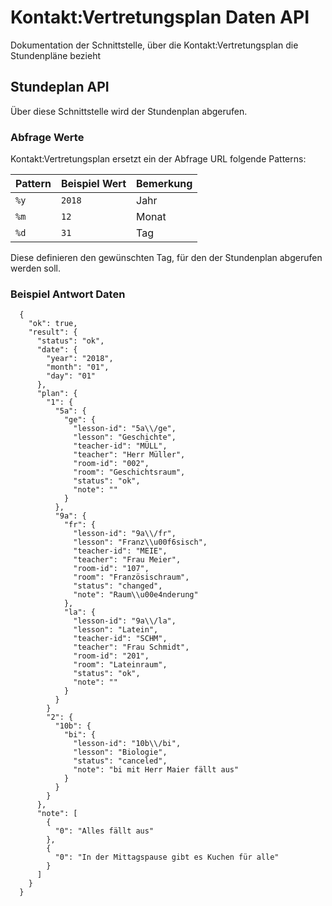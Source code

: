 # Kontakt:Vertretungsplan Daten API
Dokumentation der Schnittstelle, über die Kontakt:Vertretungsplan die Stundenpläne bezieht

## Stundeplan API
Über diese Schnittstelle wird der Stundenplan abgerufen.

### Abfrage Werte
Kontakt:Vertretungsplan ersetzt ein der Abfrage URL folgende Patterns:

Pattern | Beispiel Wert | Bemerkung
------- | ------------- | ---------
`%y` | `2018` | Jahr
`%m` | `12` | Monat
`%d` | `31` | Tag

Diese definieren den gewünschten Tag, für den der Stundenplan abgerufen werden soll.

### Beispiel Antwort Daten

```
  {
    "ok": true,
    "result": {
      "status": "ok",
      "date": {
        "year": "2018",
        "month": "01",
        "day": "01"
      },
      "plan": {
        "1": {
          "5a": {
            "ge": {
              "lesson-id": "5a\\/ge",
              "lesson": "Geschichte",
              "teacher-id": "MÜLL",
              "teacher": "Herr Müller",
              "room-id": "002",
              "room": "Geschichtsraum",
              "status": "ok",
              "note": ""
            }
          },
          "9a": {
            "fr": {
              "lesson-id": "9a\\/fr",
              "lesson": "Franz\\u00f6sisch",
              "teacher-id": "MEIE",
              "teacher": "Frau Meier",
              "room-id": "107",
              "room": "Französischraum",
              "status": "changed",
              "note": "Raum\\u00e4nderung"
            },
            "la": {
              "lesson-id": "9a\\/la",
              "lesson": "Latein",
              "teacher-id": "SCHM",
              "teacher": "Frau Schmidt",
              "room-id": "201",
              "room": "Lateinraum",
              "status": "ok",
              "note": ""
            }
          }
        }
        "2": {
          "10b": {
            "bi": {
              "lesson-id": "10b\\/bi",
              "lesson": "Biologie",
              "status": "canceled",
              "note": "bi mit Herr Maier fällt aus"
            }
          }
        }
      },
      "note": [
        {
          "0": "Alles fällt aus"
        },
        {
          "0": "In der Mittagspause gibt es Kuchen für alle"
        }
      ]
    }
  }
```
